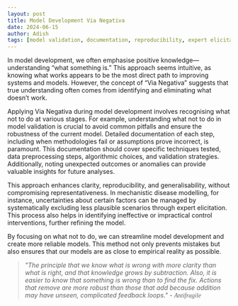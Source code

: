 ```yaml
---
layout: post
title: Model Development Via Negativa
date: 2024-06-15
author: Adish
tags: [model validation, documentation, reproducibility, expert elicitation]
---
```

In model development, we often emphasise positive knowledge—understanding “what something is.” This approach seems intuitive, as knowing what works appears to be the most direct path to improving systems and models. However, the concept of “Via Negativa” suggests that true understanding often comes from identifying and eliminating what doesn’t work.

Applying Via Negativa during model development involves recognising what not to do at various stages. For example, understanding what not to do in model validation is crucial to avoid common pitfalls and ensure the robustness of the current model. Detailed documentation of each step, including when methodologies fail or assumptions prove incorrect, is paramount. This documentation should cover specific techniques tested, data preprocessing steps, algorithmic choices, and validation strategies. Additionally, noting unexpected outcomes or anomalies can provide valuable insights for future analyses.

This approach enhances clarity, reproducibility, and generalisability, without compromising representativeness. In mechanistic disease modelling, for instance, uncertainties about certain factors can be managed by systematically excluding less plausible scenarios through expert elicitation. This process also helps in identifying ineffective or impractical control interventions, further refining the model. 

By focusing on what not to do, we can streamline model development and create more reliable models. This method not only prevents mistakes but also ensures that our models are as close to empirical reality as possible.


>*"The principle that we know what is wrong with more clarity than what is right, and that knowledge grows by subtraction. Also, it is easier to know that something is wrong than to find the fix. Actions that remove are more robust than those that add because addition may have unseen, complicated feedback loops."* - <span style="font-style: italic; font-family: cursive; font-weight: 200;">Antifragile</span>